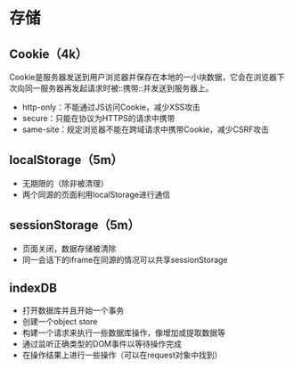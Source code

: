 # 存储

## Cookie（4k）
Cookie是服务器发送到用户浏览器并保存在本地的一小块数据，它会在浏览器下次向同一服务器再发起请求时被::携带::并发送到服务器上。

* http-only：不能通过JS访问Cookie，减少XSS攻击
* secure：只能在协议为HTTPS的请求中携带
* same-site：规定浏览器不能在跨域请求中携带Cookie，减少CSRF攻击

## localStorage（5m）
* 无期限的（除非被清理）
* 两个同源的页面利用localStorage进行通信

## sessionStorage（5m）
* 页面关闭，数据存储被清除
* 同一会话下的iframe在同源的情况可以共享sessionStorage

## indexDB
* 打开数据库并且开始一个事务
* 创建一个object store
* 构建一个请求来执行一些数据库操作，像增加或提取数据等
* 通过监听正确类型的DOM事件以等待操作完成
* 在操作结果上进行一些操作（可以在request对象中找到）

